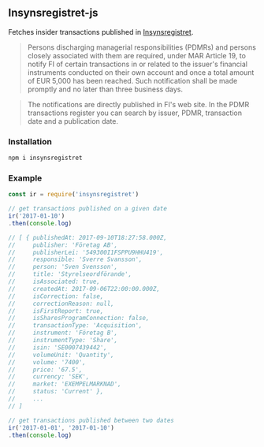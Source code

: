 ## Insynsregistret-js

Fetches insider transactions published in [Insynsregistret](http://www.fi.se/en/our-registers/pdmr-transactions/).

>Persons discharging managerial responsibilities (PDMRs) and persons closely associated with them are required, under MAR Article 19, to notify FI of certain transactions in or related to the issuer's financial instruments conducted on their own account and once a total amount of EUR 5,000 has been reached. Such notification shall be made promptly and no later than three business days.

>The notifications are directly published in FI's web site. In the PDMR transactions register you can search by issuer, PDMR, transaction date and a publication date.

### Installation
```bash
npm i insynsregistret
```

### Example
```javascript
const ir = require('insynsregistret')

// get transactions published on a given date
ir('2017-01-10')
.then(console.log)

// [ { publishedAt: 2017-09-10T18:27:58.000Z,
//     publisher: 'Företag AB',
//     publisherLei: '549300I1FSPPU9HHU419',
//     responsible: 'Sverre Svansson',
//     person: 'Sven Svensson',
//     title: 'Styrelseordförande',
//     isAssociated: true,
//     createdAt: 2017-09-06T22:00:00.000Z,
//     isCorrection: false,
//     correctionReason: null,
//     isFirstReport: true,
//     isSharesProgramConnection: false,
//     transactionType: 'Acquisition',
//     instrument: 'Företag B',
//     instrumentType: 'Share',
//     isin: 'SE0007439442',
//     volumeUnit: 'Quantity',
//     volume: '7400',
//     price: '67.5',
//     currency: 'SEK',
//     market: 'EXEMPELMARKNAD',
//     status: 'Current' },
//     ...
// ]

// get transactions published between two dates
ir('2017-01-01', '2017-01-10')
.then(console.log)


```
    
